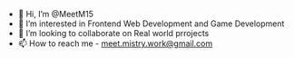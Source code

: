 - 👋 Hi, I’m @MeetM15
- 👀 I’m interested in Frontend Web Development and Game Development
- 💞️ I’m looking to collaborate on Real world prrojects
- 📫 How to reach me - meet.mistry.work@gmail.com

<!---
MeetM15/MeetM15 is a ✨ special ✨ repository because its `README.md` (this file) appears on your GitHub profile.
You can click the Preview link to take a look at your changes.
--->

